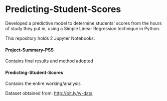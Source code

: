# Predicting-Student-Scores

Developed a predictive model to determine students' scores from the hours of study they put in, using a Simple Linear Regression technique in Python. 

This repository holds 2 Jupyter Notebooks:

#### Project-Summary-PSS
Contains final results and method adopted

#### Predicting-Student-Scores
Contains the entire working/analysis

Dataset obtained from: http://bit.ly/w-data


